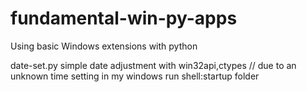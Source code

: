 # fundamental-win-py-apps
Using basic Windows extensions with python


date-set.py simple date adjustment with win32api,ctypes // due to an unknown time setting in my windows run shell:startup folder
